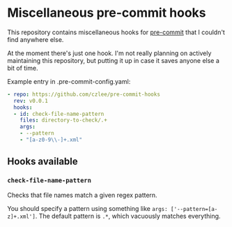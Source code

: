 Miscellaneous pre-commit hooks
==============================

This repository contains miscellaneous hooks for [pre-commit](https://pre-commit.com/) that I couldn't find anywhere else.

At the moment there's just one hook. I'm not really planning on actively maintaining this repository, but putting it up in case it saves anyone else a bit of time.

Example entry in .pre-commit-config.yaml:
``` yaml
- repo: https://github.com/czlee/pre-commit-hooks
  rev: v0.0.1
  hooks:
  - id: check-file-name-pattern
    files: directory-to-check/.+
    args:
    - --pattern
    - "[a-z0-9\\-]+.xml"
```

Hooks available
---------------

### `check-file-name-pattern`

Checks that file names match a given regex pattern.

You should specify a pattern using something like `args: ['--pattern=[a-z]+.xml']`. The default pattern is `.*`, which vacuously matches everything.
